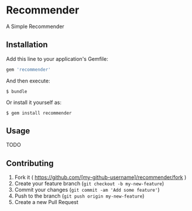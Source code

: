 # Recommender

A Simple Recommender

## Installation

Add this line to your application's Gemfile:

```ruby
gem 'recommender'
```

And then execute:

    $ bundle

Or install it yourself as:

    $ gem install recommender

## Usage

TODO

## Contributing

1. Fork it ( https://github.com/[my-github-username]/recommender/fork )
2. Create your feature branch (`git checkout -b my-new-feature`)
3. Commit your changes (`git commit -am 'Add some feature'`)
4. Push to the branch (`git push origin my-new-feature`)
5. Create a new Pull Request

